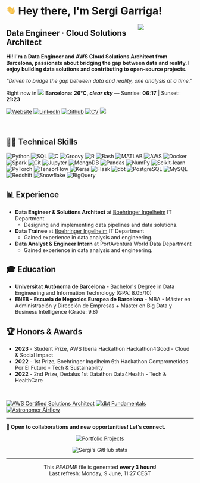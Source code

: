 <h1><img src="https://raw.githubusercontent.com/ABSphreak/ABSphreak/master/gifs/Hi.gif" height="25px"> Hey there, I'm Sergi Garriga!</h1>

<img align="right" src="https://i.giphy.com/media/v1.Y2lkPTc5MGI3NjExZGd6cjhlaHhwZW0ydWJ4OHh2Zmp4NjJ1bXp1MnEzYnhrbTZvOXJmbSZlcD12MV9pbnRlcm5hbF9naWZfYnlfaWQmY3Q9cw/ZejHdJFD5W714EYMwU/giphy.gif" width='150'/>

<h2 align="left">Data Engineer · Cloud Solutions Architect</h2>

<p><b>Hi! I'm a Data Engineer and AWS Cloud Solutions Architect from Barcelona, passionate about bridging the gap between data and reality. I enjoy building data solutions and contributing to open-source projects.</b></p>
<p><i>“Driven to bridge the gap between data and reality, one analysis at a time.”</i></p>
<p>Right now in <img src="https://cdn-icons-png.flaticon.com/256/10600/10600730.png" width="13"/> <b>Barcelona</b>: <b>26°C, <i>clear sky</i></b> &mdash; Sunrise: <b>06:17</b> | Sunset: <b>21:23</b></p>

[![Website](https://img.shields.io/badge/Website-CC5500?style=for-the-badge&logo=&logoColor=white)](http://sergigarrigamas.com/)
[![LinkedIn](https://img.shields.io/badge/LinkedIn-0077B5?style=for-the-badge&logo=linkedin&logoColor=white)](https://www.linkedin.com/in/sergigarrigamas)
[![Github](https://img.shields.io/badge/GitHub-12100E?style=for-the-badge&logo=github&logoColor=white)](https://github.com/sergigarriga)
[![CV](https://img.shields.io/badge/CV-Download-blue?style=for-the-badge&logo=google-drive&logoColor=white)](https://drive.google.com/file/d/1-qBoKDmgTZvWGWRZ4KwRbA1GdxjxRw9t/view?usp=sharing)
![](https://komarev.com/ghpvc/?username=sergigarriga&color=green&style=for-the-badge&label=Profile+Views)

<br>

## 👨‍💻 Technical Skills
<p>
  <img alt="Python" src="https://img.shields.io/badge/Python-3776AB?style=flat-square&logo=python&logoColor=white" />
  <img alt="SQL" src="https://img.shields.io/badge/SQL-003B57?style=flat-square&logo=mysql&logoColor=white" />
  <img alt="C" src="https://img.shields.io/badge/C-A8B9CC?style=flat-square&logo=c&logoColor=white" />
  <img alt="Groovy" src="https://img.shields.io/badge/Groovy-4298B8?style=flat-square&logo=groovy&logoColor=white" />
  <img alt="R" src="https://img.shields.io/badge/R-276DC3?style=flat-square&logo=r&logoColor=white" />
  <img alt="Bash" src="https://img.shields.io/badge/Bash-4EAA25?style=flat-square&logo=gnu-bash&logoColor=white" />
  <img alt="MATLAB" src="https://img.shields.io/badge/MATLAB-E16737?style=flat-square&logo=mathworks&logoColor=white" />
  <img alt="AWS" src="https://img.shields.io/badge/AWS-232F3E?style=flat-square&logo=amazon-aws&logoColor=white" />
  <img alt="Docker" src="https://img.shields.io/badge/Docker-2496ED?style=flat-square&logo=docker&logoColor=white" />
  <img alt="Spark" src="https://img.shields.io/badge/Spark-E25A1C?style=flat-square&logo=apache-spark&logoColor=white" />
  <img alt="Git" src="https://img.shields.io/badge/Git-F05032?style=flat-square&logo=git&logoColor=white" />
  <img alt="Jupyter" src="https://img.shields.io/badge/Jupyter-F37626?style=flat-square&logo=jupyter&logoColor=white" />
  <img alt="MongoDB" src="https://img.shields.io/badge/MongoDB-47A248?style=flat-square&logo=mongodb&logoColor=white" />
  <img alt="Pandas" src="https://img.shields.io/badge/Pandas-150458?style=flat-square&logo=pandas&logoColor=white" />
  <img alt="NumPy" src="https://img.shields.io/badge/NumPy-013243?style=flat-square&logo=numpy&logoColor=white" />
  <img alt="Scikit-learn" src="https://img.shields.io/badge/Scikit--learn-F7931E?style=flat-square&logo=scikit-learn&logoColor=white" />
  <img alt="PyTorch" src="https://img.shields.io/badge/PyTorch-EE4C2C?style=flat-square&logo=pytorch&logoColor=white" />
  <img alt="TensorFlow" src="https://img.shields.io/badge/TensorFlow-FF6F00?style=flat-square&logo=tensorflow&logoColor=white" />
  <img alt="Keras" src="https://img.shields.io/badge/Keras-D00000?style=flat-square&logo=keras&logoColor=white" />
  <img alt="Flask" src="https://img.shields.io/badge/Flask-000000?style=flat-square&logo=flask&logoColor=white" />
  <img alt="dbt" src="https://img.shields.io/badge/dbt-FF694B?style=flat-square&logo=dbt&logoColor=white" />
  <img alt="PostgreSQL" src="https://img.shields.io/badge/PostgreSQL-336791?style=flat-square&logo=postgresql&logoColor=white" />
  <img alt="MySQL" src="https://img.shields.io/badge/MySQL-4479A1?style=flat-square&logo=mysql&logoColor=white" />
  <img alt="Redshift" src="https://img.shields.io/badge/Redshift-8C4FFF?style=flat-square&logo=amazon-redshift&logoColor=white" />
  <img alt="Snowflake" src="https://img.shields.io/badge/Snowflake-29B5E8?style=flat-square&logo=snowflake&logoColor=white" />
  <img alt="BigQuery" src="https://img.shields.io/badge/BigQuery-4285F4?style=flat-square&logo=google-big-query&logoColor=white" />
</p>

## 📊  Experience

- **Data Engineer & Solutions Architect** at <a href="https://github.com/Boehringer-Ingelheim" target="_blank">Boehringer Ingelheim</a> IT Department
    - Designing and implementing data pipelines and data solutions.
- **Data Trainee** at <a href="https://github.com/Boehringer-Ingelheim" target="_blank">Boehringer Ingelheim</a> IT Department
    - Gained experience in data analysis and engineering.
- **Data Analyst & Engineer Intern** at PortAventura World Data Department
    - Gained experience in data analysis and engineering.

## 🎓 Education

- **Universitat Autònoma de Barcelona** - Bachelor's Degree in Data Engineering and Information Technology (GPA: 8.05/10)
- **ENEB - Escuela de Negocios Europea de Barcelona** - MBA - Máster en Administración y Dirección de Empresas + Máster en Big Data y Business Intelligence (Grade: 9.8)

## 🏆 Honors & Awards

- **2023** - Student Prize, AWS Iberia Hackathon Hackathon4Good - Cloud & Social Impact
- **2022** - 1st Prize, Boehringer Ingelheim 6th Hackathon Comprometidos Por El Futuro - Tech & Sustainability
- **2022** - 2nd Prize, Dedalus 1st Datathon Data4Health - Tech & HealthCare

<br>

[![AWS Certified Solutions Architect](https://img.shields.io/badge/AWS_Solutions_Architect-232F3E?style=for-the-badge&logo=amazon-aws&logoColor=white)](https://www.credly.com/badges/)
[![dbt Fundamentals](https://img.shields.io/badge/dbt_Fundamentals-FF694B?style=for-the-badge&logo=dbt&logoColor=white)](https://www.getdbt.com/)
[![Astronomer Airflow](https://img.shields.io/badge/Astronomer_Airflow-000?style=for-the-badge&logo=apache-airflow&logoColor=white)](https://www.astronomer.io/)

<hr>

<p><b>🚀 Open to collaborations and new opportunities! Let’s connect.</b></p>

<p align="center">
  <a href="https://sergigarrigamas.com/#projects"><img src="https://img.shields.io/badge/Portfolio-Projects-orange?style=for-the-badge&logo=github&logoColor=white" alt="Portfolio Projects"/></a>
</p>

<p align="center">
  <img src="https://github-readme-stats.vercel.app/api?username=sergigarriga&show_icons=true&theme=default&hide_title=true" alt="Sergi's GitHub stats"/>
</p>

------------
<p align="center">This <i>README</i> file is generated <b>every 3 hours</b>!</br>Last refresh: Monday, 9 June, 11:27 CEST</p>
